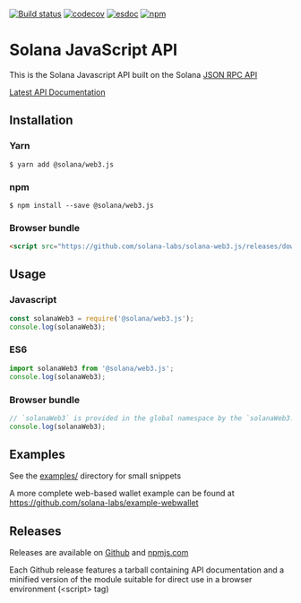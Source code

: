 [![Build status](https://api.travis-ci.org/solana-labs/solana-web3.js.svg?branch=master)](https://travis-ci.org/solana-labs/solana-web3.js)
[![codecov](https://codecov.io/gh/solana-labs/solana-web3.js/branch/master/graph/badge.svg)](https://codecov.io/gh/solana-labs/solana-web3.js)
[![esdoc](https://solana-labs.github.io/solana-web3.js/badge.svg)](https://solana-labs.github.io/solana-web3.js/)
[![npm](https://img.shields.io/npm/v/@solana/web3.js.svg?style=flat)](https://www.npmjs.com/package/@solana/web3.js)

# Solana JavaScript API

This is the Solana Javascript API built on the Solana [JSON RPC API](https://github.com/solana-labs/solana/blob/master/doc/json-rpc.md)

[Latest API Documentation](https://solana-labs.github.io/solana-web3.js/)


## Installation

### Yarn
```
$ yarn add @solana/web3.js
```

### npm
```
$ npm install --save @solana/web3.js
```

### Browser bundle
```html
<script src="https://github.com/solana-labs/solana-web3.js/releases/download/v0.0.4/solanaWeb3.min.js"></script>
```

## Usage

### Javascript
```js
const solanaWeb3 = require('@solana/web3.js');
console.log(solanaWeb3);
```

### ES6
```js
import solanaWeb3 from '@solana/web3.js';
console.log(solanaWeb3);
```

### Browser bundle
```js
// `solanaWeb3` is provided in the global namespace by the `solanaWeb3.min.js` script bundle.
console.log(solanaWeb3);
```

## Examples
See the [examples/](https://github.com/solana-labs/solana-web3.js/tree/master/examples) directory for small snippets

A more complete web-based wallet example can be found at https://github.com/solana-labs/example-webwallet

## Releases
Releases are available on [Github](https://github.com/solana-labs/solana-web3.js/releases)
and [npmjs.com](https://www.npmjs.com/package/@solana/web3.js)

Each Github release features a tarball containing API documentation and a
minified version of the module suitable for direct use in a browser environment
(&lt;script&gt; tag)
